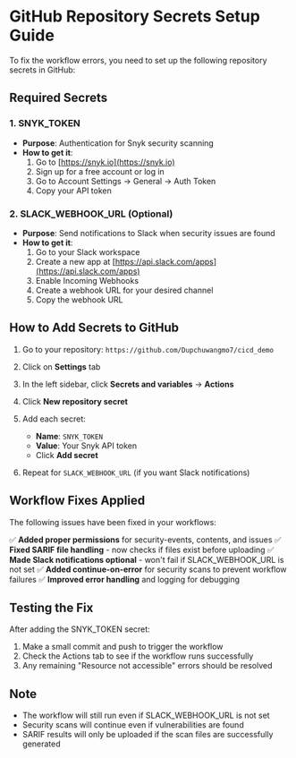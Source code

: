 # GitHub Repository Secrets Setup Guide

To fix the workflow errors, you need to set up the following repository secrets in GitHub:

## Required Secrets

### 1. SNYK_TOKEN

- **Purpose**: Authentication for Snyk security scanning
- **How to get it**:
  1. Go to [https://snyk.io](https://snyk.io)
  2. Sign up for a free account or log in
  3. Go to Account Settings → General → Auth Token
  4. Copy your API token

### 2. SLACK_WEBHOOK_URL (Optional)

- **Purpose**: Send notifications to Slack when security issues are found
- **How to get it**:
  1. Go to your Slack workspace
  2. Create a new app at [https://api.slack.com/apps](https://api.slack.com/apps)
  3. Enable Incoming Webhooks
  4. Create a webhook URL for your desired channel
  5. Copy the webhook URL

## How to Add Secrets to GitHub

1. Go to your repository: `https://github.com/Dupchuwangmo7/cicd_demo`
2. Click on **Settings** tab
3. In the left sidebar, click **Secrets and variables** → **Actions**
4. Click **New repository secret**
5. Add each secret:

   - **Name**: `SNYK_TOKEN`
   - **Value**: Your Snyk API token
   - Click **Add secret**

6. Repeat for `SLACK_WEBHOOK_URL` (if you want Slack notifications)

## Workflow Fixes Applied

The following issues have been fixed in your workflows:

✅ **Added proper permissions** for security-events, contents, and issues
✅ **Fixed SARIF file handling** - now checks if files exist before uploading
✅ **Made Slack notifications optional** - won't fail if SLACK_WEBHOOK_URL is not set
✅ **Added continue-on-error** for security scans to prevent workflow failures
✅ **Improved error handling** and logging for debugging

## Testing the Fix

After adding the SNYK_TOKEN secret:

1. Make a small commit and push to trigger the workflow
2. Check the Actions tab to see if the workflow runs successfully
3. Any remaining "Resource not accessible" errors should be resolved

## Note

- The workflow will still run even if SLACK_WEBHOOK_URL is not set
- Security scans will continue even if vulnerabilities are found
- SARIF results will only be uploaded if the scan files are successfully generated
